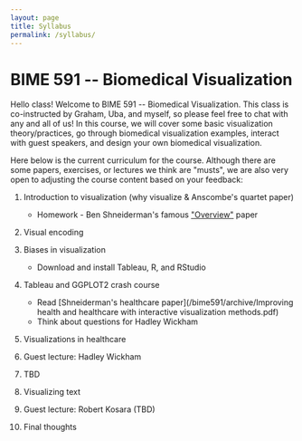 ```yaml
---
layout: page
title: Syllabus
permalink: /syllabus/
---
```


# BIME 591 -- Biomedical Visualization

Hello class! Welcome to BIME 591 -- Biomedical Visualization. This class is co-instructed by Graham, Uba, and myself, so please feel free to chat with any and all of us! In this course, we will cover some basic visualization theory/practices, go through biomedical visualization examples, interact with guest speakers, and design your own biomedical visualization.

Here below is the current curriculum for the course. Although there are some papers, exercises, or lectures we think are "musts", we are also very open to adjusting the course content based on your feedback:

1. Introduction to visualization (why visualize & Anscombe's quartet paper)
    * Homework - Ben Shneiderman's famous ["Overview"] paper

2. Visual encoding

3. Biases in visualization
    * Download and install Tableau, R, and RStudio

4. Tableau and GGPLOT2 crash course
    * Read [Shneiderman's healthcare paper](/bime591/archive/Improving health and healthcare with interactive visualization methods.pdf)
    * Think about questions for Hadley Wickham

5. Visualizations in healthcare

6. Guest lecture: Hadley Wickham

7. TBD

8. Visualizing text

9. Guest lecture: Robert Kosara (TBD)

10. Final thoughts


["Overview"]: <https://www.google.com/url?sa=t&rct=j&q=&esrc=s&source=web&cd=2&cad=rja&uact=8&ved=0ahUKEwj81N_E-cLJAhUCyWMKHeT5BEgQFggkMAE&url=http%3A%2F%2Fwww.mat.ucsb.edu%2F~g.legrady%2Facademic%2Fcourses%2F11w259%2Fschneiderman.pdf&usg=AFQjCNEpQ_2QvRgVT0LLHRQ2aLBLzkc6FA&sig2=AJzvFbt-6mGqlmcQCwsMFg&bvm=bv.108538919,d.cGc>
